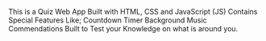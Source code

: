 This is a Quiz Web App
Built with HTML, CSS and JavaScript (JS) 
Contains Special Features Like;
Countdown Timer
Background Music 
Commendations 
Built to Test your Knowledge on what is around you.
